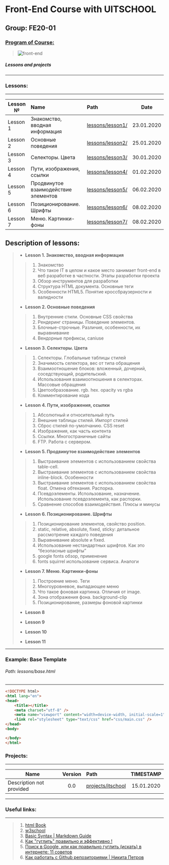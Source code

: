 # Front-End Course with UITSCHOOL
## Group: **FE20-01**
### [Program of Course:](https://uitschool.com/frontend)
> ![front-end](https://nakonechnyimykhail.github.io/img/fe.png)

##### Lessons and projects
----
### Lessons:
----

| Lesson №      | Name                                                   | Path          | Date       |
|---------------|:-------------------------------------------------------|:--------------|:----------:|
| Lesson 1      | Знакомство, вводная информация                  | [lessons/lesson1/](https://github.com/NakonechnyiMykhail/NakonechnyiMykhail.github.io/tree/master/lessons/lesson1)  | 23.01.2020 |
| Lesson 2      | Основные поведения                                          | [lessons/lesson2/](https://github.com/NakonechnyiMykhail/NakonechnyiMykhail.github.io/tree/master/lessons/lesson2)  | 25.01.2020 |
| Lesson 3      | Селекторы. Цвета                                         | [lessons/lesson3/](https://github.com/NakonechnyiMykhail/NakonechnyiMykhail.github.io/tree/master/lessons/lesson3)  | 30.01.2020 |
| Lesson 4      | Пути, изображения, ссылки                                           | [lessons/lesson4/](https://github.com/NakonechnyiMykhail/NakonechnyiMykhail.github.io/tree/master/lessons/lesson4)  | 01.02.2020 |
| Lesson 5      | Продвинутое взаимодействие элементов                                         | [lessons/lesson5/](https://github.com/NakonechnyiMykhail/NakonechnyiMykhail.github.io/tree/master/lessons/lesson5)  | 06.02.2020 |
| Lesson 6      | Позиционирование. Шрифты                                          | [lessons/lesson6/](https://github.com/NakonechnyiMykhail/NakonechnyiMykhail.github.io/tree/master/lessons/lesson6)  | 08.02.2020 |
| Lesson 7      | Меню. Картинки-фоны                                          | [lessons/lesson7/](https://github.com/NakonechnyiMykhail/NakonechnyiMykhail.github.io/tree/master/lessons/lesson7)  | 08.02.2020 | 



## Description of lessons:
> * **Lesson 1. Знакомство, вводная информация**
>
>> 1. Знакомство
>> 1. Что такое IT в целом и какое место занимает front-end в веб разработке в частности. Этапы разработки проекта
>> 1. Обзор инструментов для разработки
>> 1. Структура HTML документа. Основные теги
>> 1. Особенности HTML5. Понятие кроссбраузерности и валидности
> 
> * **Lesson 2. Основные поведения**
>
>> 1. Внутренние стили. Основные CSS свойства
>> 1. Рендеринг страницы. Поведение элементов.
>> 1. Блочные-строчные. Различия, особенности, их выравнивание
>> 1. Вендорные префиксы, caniuse
> 
> * **Lesson 3. Селекторы. Цвета**
>
>> 1. Селекторы. Глобальные таблицы стилей
>> 1. Значимость селектора, вес от типа обращения
>> 1. Взаимоотношение блоков: вложенный, дочерний, соседствующий, родительский.
>> 1. Использования взаимоотношения в селекторах. Массовые обращения
>> 1. Цветообразование. rgb. hex. opacity vs rgba
>> 1. Комментирование кода
> 
> * **Lesson 4. Пути, изображения, ссылки**
>
>> 1. Абсолютный и относительный путь                      
>> 1. Внешние таблицы стилей. Импорт стилей                
>> 1. Сброс стилей по-умолчанию. CSS reset                 
>> 1. Изображения, как часть контента                      
>> 1. Ссылки. Многостраничные сайты                        
>> 1. FTP. Работа с сервером.                              
> 
> * **Lesson 5. Продвинутое взаимодействие элементов**
>
>> 1. Выстраивание элементов с использованием свойства table-cell.
>> 1. Выстраивание элементов с использованием свойства inline-block. Особенности
>> 1. Выстраивание элементов с использованием свойства float. Отмена обтекания. Распорка.
>> 1. Псевдоэлементы. Использование, назначение. Использование псевдоэлемента, как распорки.
>> 1. Сравнение способов взаимодействия. Плюсы и минусы
> 
> * **Lesson 6. Позиционирование. Шрифты**
>
>> 1. Позиционирование элементов, свойство position.
>> 1. static, relative, absolute, fixed, sticky: детальное рассмотрение каждого поведения
>> 1. Выравнивание absolute и fixed.
>> 1. Использование нестандартных шрифтов. Как это “безопасные шрифты”
>> 1. google fonts обзор, применение
>> 1. fonts squirrel использование сервиса. Аналоги
> 
> * **Lesson 7. Меню. Картинки-фоны**
>
>> 1. Построение меню. Теги
>> 1. Многоуровневое, выпадающее меню
>> 1. Что такое фоновая картинка. Отличия от image.
>> 1. Зона отображения фона. background-clip
>> 1. Позиционирование, размеры фоновой картинки
> 
> * **Lesson 8**
> 
> * **Lesson 9**
> 
> * **Lesson 10**
> 
> * **Lesson 11**


----
### Example: Base Template
###### Path: lessons/base.html
----
```html
<!DOCTYPE html>
<html lang="en">
<head>
    <title></title>
    <meta charset="utf-8" />
    <meta name="viewport" content="width=device-width, initial-scale=1">
    <link rel="stylesheet" type="text/css" href="css/main.css" />
</head>
<body>

</body>
</html>
```

### Projects:
----
| Name                                 | Version | Path                        | TIMESTAMP  |
|--------------------------------------|:-------:|:----------------------------|:----------:|
| Description not provided             | 0.0     | [projects/itschool](https://github.com/NakonechnyiMykhail/NakonechnyiMykhail.github.io/tree/master/projects/itschool)  | 15.01.2020 |






----
### Useful links:
----
> 1. [html Book](html5book.ru)
> 2. [w3school](w3schools.com)
> 3. [Basic Syntax | Markdown Guide](markdownguide.org/basic-syntax/)
> 4. [Как "гуглить" правильно и эффективно !](https://masterok.livejournal.com/550154.html)
> 5. [Поиск в Google, или как правильно гуглить (искать) в интернете: 11 советов](https://yablyk.com/956265-kak-pravilno-guglit-v-internete-10-sovetov/)
> 6. [Как работать с Github репозиториями | Никита Петров](http://nikita-petrov.com/drupal/kak-rabotat-s-github-repozitoriyami)


